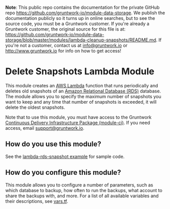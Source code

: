 **Note**: This public repo contains the documentation for the private GitHub repo <https://github.com/gruntwork-io/module-data-storage>.
We publish the documentation publicly so it turns up in online searches, but to see the source code, you must be a Gruntwork customer.
If you're already a Gruntwork customer, the original source for this file is at: <https://github.com/gruntwork-io/module-data-storage/blob/master/modules/lambda-cleanup-snapshots/README.md>.
If you're not a customer, contact us at <info@gruntwork.io> or <http://www.gruntwork.io> for info on how to get access!

# Delete Snapshots Lambda Module

This module creates an [AWS Lambda](https://aws.amazon.com/lambda/) function that runs periodically and deletes old
snapshots of an [Amazon Relational Database (RDS)](https://aws.amazon.com/rds/) database. The module allows you to
specify the maximum number of snapshots you want to keep and any time that number of snapshots is exceeded, it will
delete the oldest snapshots.

Note that to use this module, you must have access to the Gruntwork [Continuous Delivery Infrastructure Package 
(module-ci)](https://github.com/gruntwork-io/module-ci-public). If you need access, email support@gruntwork.io.




## How do you use this module?

See the [lambda-rds-snapshot example](/examples/lambda-rds-snapshot) for sample code. 




## How do you configure this module?

This module allows you to configure a number of parameters, such as which database to backup, how often to run the 
backups, what account to share the backups with, and more. For a list of all available variables and their 
descriptions, see [vars.tf](./vars.tf).



